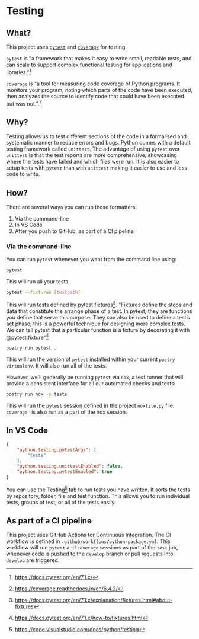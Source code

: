 # Testing

## What?

This project uses [`pytest`](https://docs.pytest.org/en/7.1.x/) and [`coverage`](https://coverage.readthedocs.io/en/6.4.2/) for testing.

`pytest` is "a framework that makes it easy to write small, readable tests, and can scale to support complex functional testing for applications and libraries."[^1]

`coverage` is "a tool for measuring code coverage of Python programs. It monitors your program, noting which parts of the code have been executed, then analyzes the source to identify code that could have been executed but was not.".[^2]

## Why?

Testing allows us to test different sections of the code in a formalised and systematic manner to reduce errors and bugs. Python comes with a default testing framework called `unittest`. The advantage of using `pytest` over `unittest` is that the test reports are more comprehensive, showcasing where the tests have failed and which files were run. It is also easier to setup tests with `pytest` than with `unittest` making it easier to use and less code to write. 


## How?

There are several ways you can run these formatters:

1. Via the command-line
1. In VS Code
1. After you push to GitHub, as part of a CI pipeline


### Via the command-line

You can run `pytest` whenever you want from the command line using:

```sh
pytest
```
This will run all your tests.

```sh
pytest --fixtures [testpath]
```
This will run tests defined by pytest fixtures[^3]. "Fixtures define the steps and data that constitute the arrange phase of a test. In pytest, they are functions you define that serve this purpose. They can also be used to define a test’s act phase; this is a powerful technique for designing more complex tests. We can tell pytest that a particular function is a fixture by decorating it with @pytest.fixture"[^4]

```sh
poetry run pytest .
```

This will run the version of `pytest` installed within your current `poetry virtualenv`. It will also run all of the tests. 

However, we'll generally be running `pytest` via `nox`, a test runner that will provide a consistent interface for all our automated checks and tests:

```sh
poetry run nox -s tests
```

This will run the `pytest` session defined in the project `noxfile.py` file. `coverage ` is also run as a part of the nox session. 


## In VS Code

```Json
{
    "python.testing.pytestArgs": [
        "tests"
    ],
    "python.testing.unittestEnabled": false,
    "python.testing.pytestEnabled": true
}
```

You can use the Testing[^5] tab to run tests you have written. It sorts the tests by repository, folder, file and test function. This allows you to run individual tests, groups of test, or all of the tests easily.  

## As part of a CI pipeline

This project uses GitHub Actions for Continuous Integration. The CI workflow is defined in `.github/workflows/python-package.yml`. This workflow will run  `pytest` and `coverage` sessions as part of the `test` job, whenever code is pushed to the `develop` branch or pull requests into `develop` are triggered.

[^1]: https://docs.pytest.org/en/7.1.x/
[^2]: https://coverage.readthedocs.io/en/6.4.2/
[^3]: https://docs.pytest.org/en/7.1.x/explanation/fixtures.html#about-fixtures
[^4]: https://docs.pytest.org/en/7.1.x/how-to/fixtures.html
[^5]: https://code.visualstudio.com/docs/python/testing
